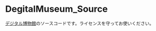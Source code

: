 # DegitalMuseum_Source
[デジタル博物館](https://harryp0tterk.github.io/DegitalMuseum/)のソースコードです。ライセンスを守ってお使いください。

